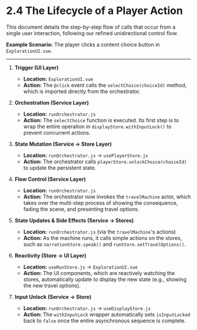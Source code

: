 # 2.4 The Lifecycle of a Player Action

This document details the step-by-step flow of calls that occur from a single user interaction, following our refined unidirectional control flow.

**Example Scenario:** The player clicks a content choice button in `ExplorationUI.vue`.

---

1.  **Trigger (UI Layer)**
    -   **Location:** `ExplorationUI.vue`
    -   **Action:** The `@click` event calls the `selectChoice(choiceId)` method, which is imported directly from the orchestrator.

2.  **Orchestration (Service Layer)**
    -   **Location:** `runOrchestrator.js`
    -   **Action:** The `selectChoice` function is executed. Its first step is to wrap the entire operation in `displayStore.withInputLock()` to prevent concurrent actions.

3.  **State Mutation (Service -> Store Layer)**
    -   **Location:** `runOrchestrator.js` -> `usePlayerStore.js`
    -   **Action:** The orchestrator calls `playerStore.unlockChoice(choiceId)` to update the persistent state.

4.  **Flow Control (Service Layer)**
    -   **Location:** `runOrchestrator.js`
    -   **Action:** The orchestrator now invokes the `travelMachine` actor, which takes over the multi-step process of showing the consequence, fading the scene, and presenting travel options.

5.  **State Updates & Side Effects (Service -> Stores)**
    -   **Location:** `runOrchestrator.js` (via the `travelMachine`'s actions)
    -   **Action:** As the machine runs, it calls simple actions on the stores, such as `narrationStore.speak()` and `runStore.setTravelOptions()`.

6.  **Reactivity (Store -> UI Layer)**
    -   **Location:** `useRunStore.js` -> `ExplorationUI.vue`
    -   **Action:** The UI components, which are reactively watching the stores, automatically update to display the new state (e.g., showing the new travel options).

7.  **Input Unlock (Service -> Store)**
    -   **Location:** `runOrchestrator.js` -> `useDisplayStore.js`
    -   **Action:** The `withInputLock` wrapper automatically sets `isInputLocked` back to `false` once the entire asynchronous sequence is complete.
